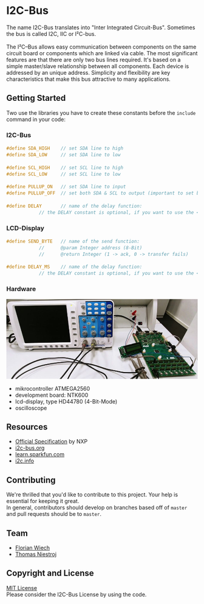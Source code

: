 # I2C-Bus

The name I2C-Bus translates into "Inter Integrated Circuit-Bus". Sometimes the bus is called I2C, IIC or I&sup2;C-bus.
<br><br>
The I&sup2;C–Bus allows easy communication between components on the same circuit board or components which are linked via cable.
The most significant features are that there are only two bus lines required. It's based on a simple master/slave relationship between all components. Each device is addressed by an unique address.
Simplicity and flexibility are key characteristics that make this bus attractive to many applications.

## Getting Started
Two use the libraries you have to create these constants before the `include` command in your code:

### I2C-Bus
```c
#define SDA_HIGH	// set SDA line to high
#define SDA_LOW		// set SDA line to low

#define SCL_HIGH	// set SCL line to high
#define SCL_LOW		// set SCL line to low

#define PULLUP_ON	// set SDA line to input
#define PULLUP_OFF	// set both SDA & SCL to output (important to set both!)

#define DELAY		// name of the delay function:
			// the DELAY constant is optional, if you want to use the <util/delay> library.
```

### LCD-Display
```c
#define SEND_BYTE	// name of the send function:
			//		@param Integer address (8-Bit)
			//		@return Integer (1 -> ack, 0 -> transfer fails)

#define DELAY_MS	// name of the delay function:
			// the DELAY constant is optional, if you want to use the <util/delay> library.
```

### Hardware
![Hardware Setup](assets/hardware_complete.jpg)
* mikrocontroller ATMEGA2560
* development board: NTK600
* lcd-display, type HD44780 (4-Bit-Mode)
* oscilloscope

## Resources

* [Official Specification](https://www.nxp.com/docs/en/user-guide/UM10204.pdf) by NXP
* [i2c-bus.org](https://www.i2c-bus.org/)
* [learn.sparkfun.com](https://learn.sparkfun.com/tutorials/i2c)
* [i2c.info](http://i2c.info/i2c-bus-specification)

## Contributing
We're thrilled that you'd like to contribute to this project. Your help is essential for keeping it great.<br>
In general, contributors should develop on branches based off of `master` and pull requests should be to `master`.

## Team
* [Florian Wiech](https://github.com/florianwiech)
* [Thomas Niestroj](https://github.com/Manorka)

## Copyright and License
[MIT License](LICENSE)<br>
Please consider the I2C-Bus License by using the code.
